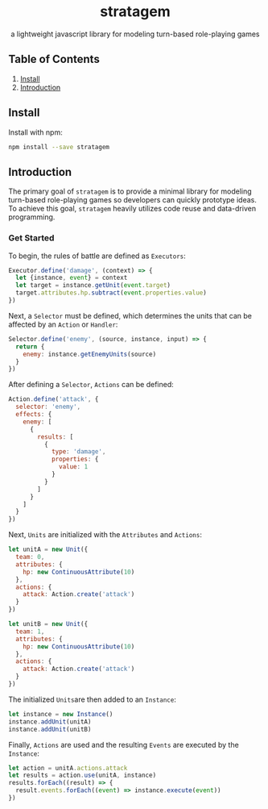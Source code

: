 
<div align="center">
  <h1>stratagem</h1>
  <p>a lightweight javascript library for modeling turn-based role-playing games</p>
</div>

## Table of Contents
1. [Install](#install)
2. [Introduction](#introduction)
## Install
Install with npm:
```bash
npm install --save stratagem
```
## Introduction
The primary goal of `stratagem` is to provide a minimal library for modeling turn-based role-playing games so developers can quickly prototype ideas. To achieve this goal, `stratagem` heavily utilizes code reuse and data-driven programming.

### Get Started
To begin, the rules of battle are defined as `Executors`:
```javascript
Executor.define('damage', (context) => {
  let {instance, event} = context
  let target = instance.getUnit(event.target)
  target.attributes.hp.subtract(event.properties.value)
})
```
Next, a `Selector` must be defined, which determines the units that can be affected by an `Action` or `Handler`:
```javascript
Selector.define('enemy', (source, instance, input) => {
  return {
    enemy: instance.getEnemyUnits(source)
  }
})
```
After defining a `Selector`, `Actions` can be defined:
```javascript
Action.define('attack', {
  selector: 'enemy',
  effects: {
    enemy: [
      {
        results: [
          {
            type: 'damage',
            properties: {
              value: 1
            }
          }
        ]
      }
    ]
  }
})
```
Next, `Units` are initialized with the `Attributes` and `Actions`:
```javascript
let unitA = new Unit({
  team: 0,
  attributes: {
    hp: new ContinuousAttribute(10)
  },
  actions: {
    attack: Action.create('attack')
  }
})

let unitB = new Unit({
  team: 1,
  attributes: {
    hp: new ContinuousAttribute(10)
  },
  actions: {
    attack: Action.create('attack')
  }
})
```
The initialized `Units`are then added to an `Instance`:
```javascript
let instance = new Instance()
instance.addUnit(unitA)
instance.addUnit(unitB)
```
Finally, `Actions` are used and the resulting `Events` are executed by the `Instance`:
```javascript
let action = unitA.actions.attack
let results = action.use(unitA, instance)
results.forEach((result) => {
  result.events.forEach((event) => instance.execute(event))
})
```
